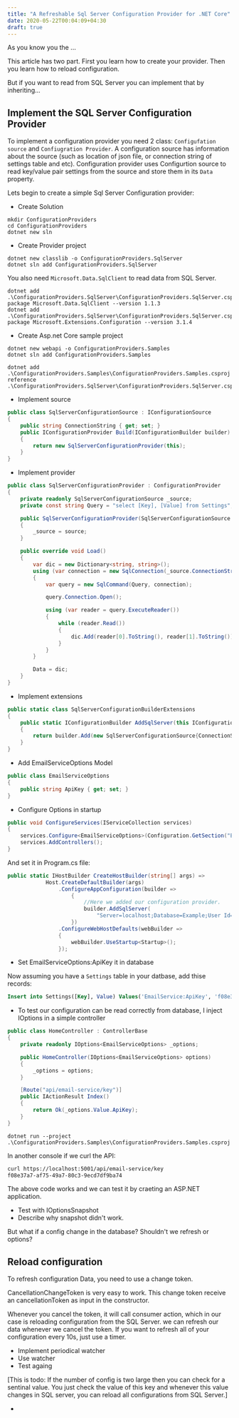```yaml
---
title: "A Refreshable Sql Server Configuration Provider for .NET Core"
date: 2020-05-22T00:04:09+04:30
draft: true
---
```


As you know you the ...

This article has two part. First you learn how to create your provider. Then you learn how to reload configuration. 

But if you want to read from SQL Server you can implement that by inheriting...

## Implement the SQL Server Configuration Provider

To implement a configuration provider you need 2 class: `Configufation source` and `Confiugration Provider`. A configuration source has information about the source (such as location of json file, or connection string of settings table and etc). Configuration provider uses Configurtion source to read key/value pair settings from the source and store them in its `Data` property.

Lets begin to create a simple Sql Server Configuration provider:

- Create Solution

``` dotnet
mkdir ConfigurationProviders
cd ConfigurationProviders
dotnet new sln
```

- Create Provider project

``` dotnet
dotnet new classlib -o ConfigurationProviders.SqlServer
dotnet sln add ConfigurationProviders.SqlServer
```

You also need `Microsoft.Data.SqlClient` to read data from SQL Server. 

``` dotnet
dotnet add .\ConfigurationProviders.SqlServer\ConfigurationProviders.SqlServer.csproj package Microsoft.Data.SqlClient --version 1.1.3
dotnet add .\ConfigurationProviders.SqlServer\ConfigurationProviders.SqlServer.csproj package Microsoft.Extensions.Configuration --version 3.1.4
```

- Create Asp.net Core sample project

``` dotnet
dotnet new webapi -o ConfigurationProviders.Samples
dotnet sln add ConfigurationProviders.Samples
```

``` dotnet
dotnet add .\ConfigurationProviders.Samples\ConfigurationProviders.Samples.csproj reference .\ConfigurationProviders.SqlServer\ConfigurationProviders.SqlServer.csproj
```

- Implement source

``` csharp
public class SqlServerConfigurationSource : IConfigurationSource
{
    public string ConnectionString { get; set; }
    public IConfigurationProvider Build(IConfigurationBuilder builder)
    {
        return new SqlServerConfigurationProvider(this);
    }
}
```

- Implement provider

``` csharp
public class SqlServerConfigurationProvider : ConfigurationProvider
{
    private readonly SqlServerConfigurationSource _source;
    private const string Query = "select [Key], [Value] from Settings";

    public SqlServerConfigurationProvider(SqlServerConfigurationSource source)
    {
        _source = source;
    }

    public override void Load()
    {
        var dic = new Dictionary<string, string>();
        using (var connection = new SqlConnection(_source.ConnectionString))
        {
            var query = new SqlCommand(Query, connection);

            query.Connection.Open();

            using (var reader = query.ExecuteReader())
            {
                while (reader.Read())
                {
                    dic.Add(reader[0].ToString(), reader[1].ToString());
                }
            }
        }

        Data = dic;
    }
}
```

- Implement extensions

``` csharp
public static class SqlServerConfigurationBuilderExtensions
{
    public static IConfigurationBuilder AddSqlServer(this IConfigurationBuilder builder, string connectionString)
    {
        return builder.Add(new SqlServerConfigurationSource{ConnectionString = connectionString});
    }
}
```

- Add EmailServiceOptions Model

``` csharp
public class EmailServiceOptions
{
    public string ApiKey { get; set; }
}
```

- Configure Options in startup

``` csharp
public void ConfigureServices(IServiceCollection services)
{
    services.Configure<EmailServiceOptions>(Configuration.GetSection("EmailService"));
    services.AddControllers();
}
```

And set it in Program.cs file:

``` csharp
public static IHostBuilder CreateHostBuilder(string[] args) =>
            Host.CreateDefaultBuilder(args)
                .ConfigureAppConfiguration(builder =>
                    {
                        //Here we added our configuration provider.
                        builder.AddSqlServer(
                            "Server=localhost;Database=Example;User Id=sa;Password=your(#SecurePassword!123)");
                    })
                .ConfigureWebHostDefaults(webBuilder =>
                {
                    webBuilder.UseStartup<Startup>();
                });
```

- Set EmailServiceOptions:ApiKey it in database

Now assuming you have a `Settings` table in your datbase, add thise records:

``` sql
Insert into Settings([Key], Value) Values('EmailService:ApiKey', 'f08e37a7-af75-49a7-80c3-9ecd7df9ba74')
```

- To test our configuration can be read correctly from database, I inject IOptions<EmailServiceOptions> in a simple controller

``` csharp
public class HomeController : ControllerBase
{
    private readonly IOptions<EmailServiceOptions> _options;

    public HomeController(IOptions<EmailServiceOptions> options)
    {
        _options = options;
    }

    [Route("api/email-service/key")] 
    public IActionResult Index()
    {
        return Ok(_options.Value.ApiKey);
    }
}
```

``` dotnet
dotnet run --project .\ConfigurationProviders.Samples\ConfigurationProviders.Samples.csproj
```

In another console if we curl the API:

``` bash
curl https://localhost:5001/api/email-service/key
f08e37a7-af75-49a7-80c3-9ecd7df9ba74
```

The above code works and we can test it by craeting an ASP.NET application.

- Test with IOptionsSnapshot<ConfigModel>
- Describe why snapshot didn't work.

But what if a config change in the database? Shouldn't we refresh or options?

## Reload configuration

To refresh configuration Data, you need to use a change token. 

CancellationChangeToken is very easy to work. This change token receive an cancellationToken as input in the constructor.

Whenever you cancel the token, it will call consumer action, which in our case is reloading configuration from the SQL Server.
we can refresh our data whenever we cancel the token. If you want to refresh all of your configuration every 10s, just use a timer.

- Implement periodical watcher
- Use watcher
- Test againg

[This is todo: If the number of config is two large then you can check for a sentinal value. You just check the value of this key and whenever this value changes in SQL server, you can reload all configurations from SQL Server.]


- 



